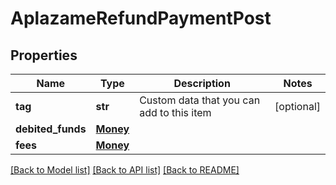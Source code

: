 # AplazameRefundPaymentPost

## Properties
Name | Type | Description | Notes
------------ | ------------- | ------------- | -------------
**tag** | **str** | Custom data that you can add to this item | [optional] 
**debited_funds** | [**Money**](Money.md) |  | 
**fees** | [**Money**](Money.md) |  | 

[[Back to Model list]](../README.md#documentation-for-models) [[Back to API list]](../README.md#documentation-for-api-endpoints) [[Back to README]](../README.md)


